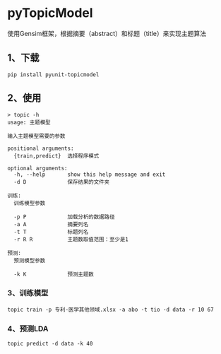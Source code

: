 # pyTopicModel

使用Gensim框架，根据摘要（abstract）和标题（title）来实现主题算法

## 1、下载

    pip install pyunit-topicmodel

## 2、使用

```text
> topic -h
usage: 主题模型

输入主题模型需要的参数

positional arguments:
  {train,predict}  选择程序模式

optional arguments:
  -h, --help       show this help message and exit
  -d D             保存结果的文件夹

训练:
  训练模型参数

  -p P             加载分析的数据路径
  -a A             摘要列名
  -t T             标题列名
  -r R R           主题数取值范围：至少是1

预测:
  预测模型参数

  -k K             预测主题数
```

### 3、训练模型

    topic train -p 专利-医学其他领域.xlsx -a abo -t tio -d data -r 10 67

### 4、预测LDA

    topic predict -d data -k 40